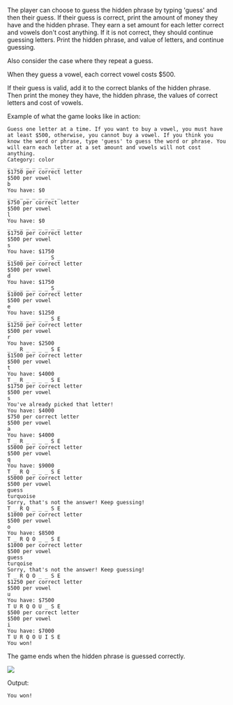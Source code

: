 <!--title={Using the Input}-->

<!--concepts={If Statements, While Loops, For Loops, Print Statements}-->

<!--badges={Python:900, Software Engineering:112}-->

The player can choose to guess the hidden phrase by typing 'guess' and then their guess. If their guess is correct, print the amount of money they have and the hidden phrase. They earn a set amount for each letter correct and vowels don't cost anything. If it is not correct, they should continue guessing letters. Print the hidden phrase, and value of letters, and continue guessing.

Also consider the case where they repeat a guess.

When they guess a vowel, each correct vowel costs $500.

If their guess is valid, add it to the correct blanks of the hidden phrase. Then print the money they have, the hidden phrase, the values of correct letters and cost of vowels.

Example of what the game looks like in action:

```
Guess one letter at a time. If you want to buy a vowel, you must have at least $500, otherwise, you cannot buy a vowel. If you think you know the word or phrase, type 'guess' to guess the word or phrase. You will earn each letter at a set amount and vowels will not cost anything.
Category: color
_ _ _ _ _ _ _ _ _ 
$1750 per correct letter
$500 per vowel
b
You have: $0
_ _ _ _ _ _ _ _ _ 
$750 per correct letter
$500 per vowel
l
You have: $0
_ _ _ _ _ _ _ _ _ 
$1750 per correct letter
$500 per vowel
s
You have: $1750
_ _ _ _ _ _ _ S _ 
$1500 per correct letter
$500 per vowel
d
You have: $1750
_ _ _ _ _ _ _ S _ 
$1000 per correct letter
$500 per vowel
e
You have: $1250
_ _ _ _ _ _ _ S E 
$1250 per correct letter
$500 per vowel
r
You have: $2500
_ _ R _ _ _ _ S E 
$1500 per correct letter
$500 per vowel
t
You have: $4000
T _ R _ _ _ _ S E 
$1750 per correct letter
$500 per vowel
s
You've already picked that letter!
You have: $4000
$750 per correct letter
$500 per vowel
a
You have: $4000
T _ R _ _ _ _ S E 
$5000 per correct letter
$500 per vowel
q
You have: $9000
T _ R Q _ _ _ S E 
$5000 per correct letter
$500 per vowel
guess
turquoise
Sorry, that's not the answer! Keep guessing!
T _ R Q _ _ _ S E 
$1000 per correct letter
$500 per vowel
o
You have: $8500
T _ R Q O _ _ S E 
$1000 per correct letter
$500 per vowel
guess
turqoise
Sorry, that's not the answer! Keep guessing!
T _ R Q O _ _ S E 
$1250 per correct letter
$500 per vowel
u
You have: $7500
T U R Q O U _ S E 
$500 per correct letter
$500 per vowel
i
You have: $7000
T U R Q O U I S E 
You won!
```

The game ends when the hidden phrase is guessed correctly.

<img src="https://social.fbbonline.in/data/fb_images/fbbonline/10151633557743093.jpg">

Output:

```
You won!
```

